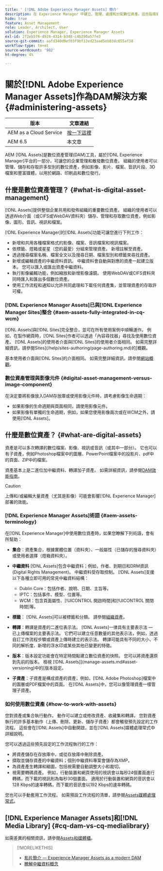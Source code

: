```yaml
---
title: ' [!DNL Adobe Experience Manager Assets] 簡介'
description: 在 Experience Manager 中建立、管理、處理和分配數位資產。這些指南會說明最佳實務、協助工具功能以及如何使用 AEM 6.5 LTS 資產。
hide: true
feature: Asset Management
role: Leader, Architect, User
solution: Experience Manager, Experience Manager Assets
exl-id: 2f2eb576-4924-4314-b348-c4b290a57fe3
source-git-commit: aafd340d9ef03f9bf12ed23aad5eb03dc055af38
workflow-type: tm+mt
source-wordcount: '902'
ht-degree: 4%

---
```


# 關於[!DNL Adobe Experience Manager Assets]作為DAM解決方案 {#administering-assets}

| 版本 | 文章連結 |
| -------- | ---------------------------- |
| AEM as a Cloud Service  | [按一下這裡](https://experienceleague.adobe.com/zh-hant/docs/experience-manager-cloud-service/content/assets/overview) |
| AEM 6.5 | 本文章 |

AEM [!DNL Assets]是數位資產管理(DAM)工具，屬於[!DNL Experience Manager]平台的一部分，可讓您的企業管理和散發數位資產。 組織的使用者可以管理、儲存和存取許多型別的數位資產，例如影像、影片、檔案、音訊片段、3D檔案和豐富媒體，以用於網路、印刷品和數位發行。

## 什麼是數位資產管理？ {#what-is-digital-asset-management}

[!DNL Assets]提供整個企業共用和發佈組織的重要數位資產。 組織的使用者可以透過Web介面（或CIFS或WebDAV資料夾）儲存、管理和存取數位資產，例如影像、圖形、音訊、視訊和檔案。

[!DNL Experience Manager]的[!DNL Assets]功能可讓您進行下列工作：

* 新增和共用各種檔案格式的影像、檔案、音訊檔案和視訊檔案。
* 依標籤、燈箱或星星（您的最愛）分組來管理資產。 新增註解至資產。
* 透過搜尋檔案名稱、檔案全文以及搜尋日期、檔案型別和標籤來尋找資產。
* 新增或編輯資產的中繼資料資訊。 中繼資料會自動與對應的資產一起建立版本。 您可以匯入或匯出資產中繼資料。
* 執行影像編輯功能，例如縮放和新增影像濾鏡。 使用WebDAV或CIFS資料夾同時匯入和匯出多個數位資產。
* 使用工作流程和通知以允許共同處理和下載任何資產集，並管理資產的存取許可權。

### [!DNL Experience Manager Assets]已與[!DNL Experience Manager Sites]整合 {#aem-assets-fully-integrated-in-cq-wcm}

[!DNL Assets]與[!DNL Sites]完全整合，並可在所有使用案例中順暢運作。 例如，在製作網頁時，[!DNL Sites]作者可以透過「內容尋找器」尋找及使用數位資產。 [!DNL Assets]的使用者介面與[!DNL Sites]的使用者介面相同。 如需完整詳細資訊，請參閱Sites](/help/sites-authoring/page-authoring.md)的[概觀。

基本使用者介面與[!DNL Sites]的介面相同。 如需完整詳細資訊，請參閱[網站概觀](/help/sites-authoring/page-authoring.md)。

### 數位資產管理與影像元件 {#digital-asset-management-versus-image-component}

在決定要將影像放入DAM存放庫或使用影像元件時，請考慮影像生命週期：

* 如果影像的生命週期與頁面相同，請使用影像元件。
* 如果影像有單獨的生命週期，例如，如果您使用影像兩次或在WCM之外，請使用[!DNL Assets]。

## 什麼是數位資產？ {#what-are-digital-assets}

資產是可以多次轉譯的數位檔案、影像、視訊或音訊（或其中一部分）。 它也可以有子資產，例如Photoshop檔案中的圖層、PowerPoint檔案中的投影片、pdf中的頁面、ZIP中的檔案。

資產基本上是二進位加中繼資料、轉譯加子資產。 如需詳細資訊，請參閱[DAM效能指南](/help/sites-deploying/assets-performance-sizing.md)。

>[!CAUTION]
>
>上傳和/或編輯大量資產（尤其是影像）可能會影響[!DNL Experience Manager]部署的效能。

### [!DNL Experience Manager Assets]術語 {#aem-assets-terminology}

在[!DNL Experience Manager]中使用數位資產時，如果您瞭解下列術語，會有所幫助：

* **集合**：資產集合，根據實體位置（資料夾）、一般屬性（已儲存的搜尋資料夾）或使用者選擇（燈箱資料夾）。

* **中繼資料** [!DNL Assets]包含中繼資料；例如，作者、到期日和DRM資訊(Digital Rights Management)。 中繼資料受存取控制。 [!DNL Assets]支援以下各種立即可用的常見中繼資料結構：

   * Dublin Core：包括作者、說明、日期、主旨等。
   * IPTC：包括事件、模型、位置等。
   * WCM：包含頁面屬性、[!UICONTROL 開啟時間]和[!UICONTROL 關閉時間]等。

* **標籤**： [!DNL Assets]可以被標籤和分類。 請參閱[組織資產](/help/assets/organize-assets.md)。

* **轉譯**：轉譯是資產的二進位表示法。 [!DNL Assets]一律具有主要表示法 — 已上傳檔案的主要表示法。 它們可以建立任意數量的其他表示法，例如，透過自訂工作流程步驟或資產上傳時建立的表示法。 轉譯可能具有不同的大小、不同的解析度、新增的浮水印或某些其他已變更的特徵。

* **版本**：版本設定功能會在特定時間點建立數位資產的快照。 您可以將資產還原到先前的版本。 檢視 [!DNL Assets]](manage-assets.md#asset-versioning)中的[版本設定。

* **子資產**：子資產是構成資產的資產，例如，[!DNL Adobe Photoshop]檔案中的圖層或PDF檔案中的頁面。 在[!DNL Assets]中，您可以像管理資產一樣管理子資產。

### 如何使用數位資產 {#how-to-work-with-assets}

您對資產或集合執行動作。 動作可以建立或修改資產、收藏集和轉譯。 您對資產執行的許多基本動作（上傳、刪除、更新、儲存子資產）都會觸發預先設定的工作流程。 這些會在[!DNL Assets]中自動開啟，並在[!DNL Assets]媒體處理常式中詳細說明。

您可以透過這些預先設定的工作流程執行的工作：

* 將資產儲存在存放庫中，或從存放庫中刪除資產。
* 擷取並儲存資產的中繼資料；個別中繼資料專案會儲存為XMP。
* 為資產產生轉譯和縮圖，包括視需要自動調整大小和裁切。
* 視需要轉碼資產。 例如，行動裝置和網頁使用的視訊會以每秒24個畫面進行轉碼，而下載的視訊則為每秒30個畫面。 適用於行動裝置和網頁的音訊會以128 Kbps的速率轉碼，而下載的音訊會以192 Kbps的速率轉碼。

您也可以手動套用工作流程。 如需預設工作流程的清單，請參閱[Assets媒體處理常式](media-handlers.md)。

## [!DNL Experience Manager Assets]和[!DNL Media Library] {#cq-dam-vs-cq-medialibrary}

如需差異的相關資訊，請參閱[Assets和媒體櫃](medialibrary.md)。

>[!MORELIKETHIS]
>
>* [影片簡介 — Experience Manager Assets as a modern DAM](https://www.youtube.com/watch?v=PBwQqZgC-yo)
>* [瞭解中繼資料概念](/help/assets/metadata-concepts.md)
